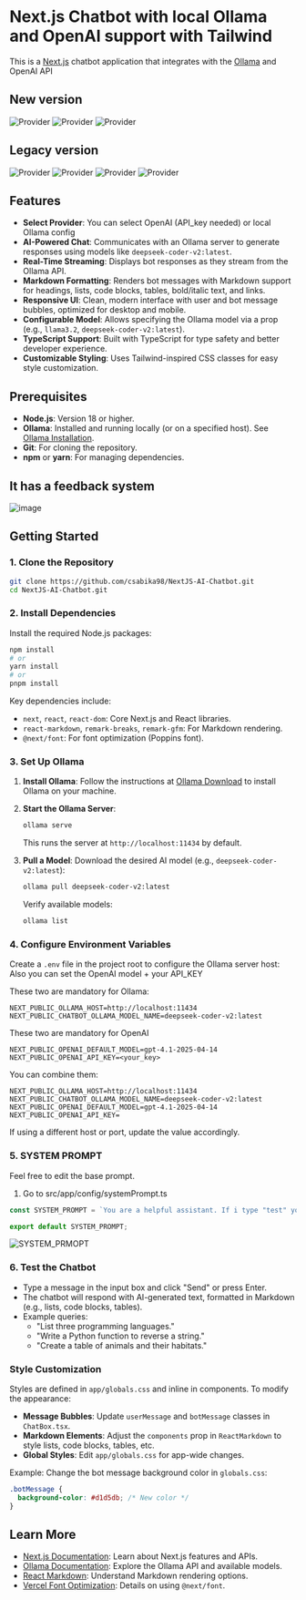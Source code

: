 # Next.js Chatbot with local Ollama and OpenAI support with Tailwind

This is a [Next.js](https://nextjs.org) chatbot application that integrates with the [Ollama](https://ollama.com/) and OpenAI API 

## New version
![Provider](https://github.com/user-attachments/assets/fd268ce3-8ec6-461c-8c7e-d26d41e095f4)
![Provider](https://github.com/user-attachments/assets/2b3c2fd1-aba6-4fe5-b315-d12adcf1bc51)
![Provider](https://github.com/user-attachments/assets/54a6d6bd-b9d0-48b8-b67a-f9f16ff8d7bf)



## Legacy version
![Provider](screenshots/12.png)
![Provider](screenshots/13.png)
![Provider](screenshots/14.png)
![Provider](screenshots/15.png)

## Features

- **Select Provider**: You can select OpenAI (API_key needed) or local Ollama config
- **AI-Powered Chat**: Communicates with an Ollama server to generate responses using models like `deepseek-coder-v2:latest`.
- **Real-Time Streaming**: Displays bot responses as they stream from the Ollama API.
- **Markdown Formatting**: Renders bot messages with Markdown support for headings, lists, code blocks, tables, bold/italic text, and links.
- **Responsive UI**: Clean, modern interface with user and bot message bubbles, optimized for desktop and mobile.
- **Configurable Model**: Allows specifying the Ollama model via a prop (e.g., `llama3.2`, `deepseek-coder-v2:latest`).
- **TypeScript Support**: Built with TypeScript for type safety and better developer experience.
- **Customizable Styling**: Uses Tailwind-inspired CSS classes for easy style customization.

## Prerequisites

- **Node.js**: Version 18 or higher.
- **Ollama**: Installed and running locally (or on a specified host). See [Ollama Installation](https://ollama.com/download).
- **Git**: For cloning the repository.
- **npm** or **yarn**: For managing dependencies.

## It has a feedback system
![image](https://github.com/user-attachments/assets/b091a56a-2e41-49cd-ba26-02008a02a086)



## Getting Started

### 1. Clone the Repository

```bash
git clone https://github.com/csabika98/NextJS-AI-Chatbot.git
cd NextJS-AI-Chatbot.git
```

### 2. Install Dependencies

Install the required Node.js packages:

```bash
npm install
# or
yarn install
# or
pnpm install
```



Key dependencies include:
- `next`, `react`, `react-dom`: Core Next.js and React libraries.
- `react-markdown`, `remark-breaks`, `remark-gfm`: For Markdown rendering.
- `@next/font`: For font optimization (Poppins font).

### 3. Set Up Ollama

1. **Install Ollama**: Follow the instructions at [Ollama Download](https://ollama.com/download) to install Ollama on your machine.
2. **Start the Ollama Server**:

   ```bash
   ollama serve
   ```

   This runs the server at `http://localhost:11434` by default.
3. **Pull a Model**: Download the desired AI model (e.g., `deepseek-coder-v2:latest`):

   ```bash
   ollama pull deepseek-coder-v2:latest
   ```

   Verify available models:

   ```bash
   ollama list
   ```

### 4. Configure Environment Variables

Create a `.env` file in the project root to configure the Ollama server host:
Also you can set the OpenAI model + your API_KEY

These two are mandatory for Ollama:

```env
NEXT_PUBLIC_OLLAMA_HOST=http://localhost:11434
NEXT_PUBLIC_CHATBOT_OLLAMA_MODEL_NAME=deepseek-coder-v2:latest
```

These two are mandatory for OpenAI

```env
NEXT_PUBLIC_OPENAI_DEFAULT_MODEL=gpt-4.1-2025-04-14
NEXT_PUBLIC_OPENAI_API_KEY=<your_key>
```

You can combine them:

```env
NEXT_PUBLIC_OLLAMA_HOST=http://localhost:11434
NEXT_PUBLIC_CHATBOT_OLLAMA_MODEL_NAME=deepseek-coder-v2:latest
NEXT_PUBLIC_OPENAI_DEFAULT_MODEL=gpt-4.1-2025-04-14
NEXT_PUBLIC_OPENAI_API_KEY=
```

If using a different host or port, update the value accordingly.

### 5. SYSTEM PROMPT

Feel free to edit the base prompt.

1. Go to src/app/config/systemPrompt.ts

```ts
const SYSTEM_PROMPT = `You are a helpful assistant. If i type "test" you should answer "test" only, Format all responses in Markdown, using appropriate syntax for headings, lists, code blocks, tables, and other elements where applicable. Use single backticks (\`) for inline code (e.g., \`StringBuilder\`) and triple backticks (\`\`\`) with language identifiers for code blocks (e.g., \`\`\`java\ncode\n\`\`\`).`;

export default SYSTEM_PROMPT;
```

![SYSTEM_PRMOPT](screenshots/10.png)

### 6. Test the Chatbot

- Type a message in the input box and click "Send" or press Enter.
- The chatbot will respond with AI-generated text, formatted in Markdown (e.g., lists, code blocks, tables).
- Example queries:
  - "List three programming languages."
  - "Write a Python function to reverse a string."
  - "Create a table of animals and their habitats."


### Style Customization

Styles are defined in `app/globals.css` and inline in components. To modify the appearance:

- **Message Bubbles**: Update `userMessage` and `botMessage` classes in `ChatBox.tsx`.
- **Markdown Elements**: Adjust the `components` prop in `ReactMarkdown` to style lists, code blocks, tables, etc.
- **Global Styles**: Edit `app/globals.css` for app-wide changes.

Example: Change the bot message background color in `globals.css`:

```css
.botMessage {
  background-color: #d1d5db; /* New color */
}
```

## Learn More

- [Next.js Documentation](https://nextjs.org/docs): Learn about Next.js features and APIs.
- [Ollama Documentation](https://github.com/ollama/ollama): Explore the Ollama API and available models.
- [React Markdown](https://github.com/remarkjs/react-markdown): Understand Markdown rendering options.
- [Vercel Font Optimization](https://nextjs.org/docs/app/building-your-application/optimizing/fonts): Details on using `@next/font`.
